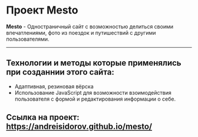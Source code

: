 # Проект Mesto
**Mesto** - Одностраничный сайт с возможностью делиться своими впечатлениями, фото из поездок и путишествий с другими пользователями.
___
## Технологии и методы которые применялись при созданнии этого сайта:
+ Адаптивная, резиновая вёрска
+ Использование JavaScript для возможности взоимодействия пользователя с формой и редактирования информации о себе.

## Ссылка на проект: https://andreisidorov.github.io/mesto/

